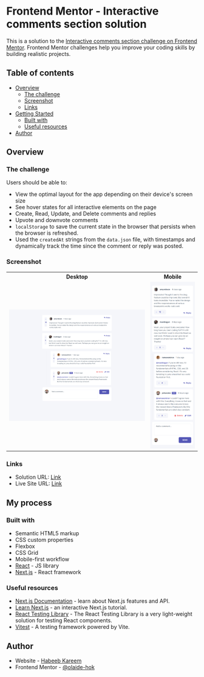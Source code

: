 # Frontend Mentor - Interactive comments section solution

This is a solution to the [Interactive comments section challenge on Frontend Mentor](https://www.frontendmentor.io/challenges/interactive-comments-section-iG1RugEG9). Frontend Mentor challenges help you improve your coding skills by building realistic projects.

## Table of contents

-   [Overview](#overview)
    -   [The challenge](#the-challenge)
    -   [Screenshot](#screenshot)
    -   [Links](#links)
-   [Getting Started](#getting-started)
    -   [Built with](#built-with)
    -   [Useful resources](#useful-resources)
-   [Author](#author)

## Overview

### The challenge

Users should be able to:

-   View the optimal layout for the app depending on their device's screen size
-   See hover states for all interactive elements on the page
-   Create, Read, Update, and Delete comments and replies
-   Upvote and downvote comments
-   `localStorage` to save the current state in the browser that persists when the browser is refreshed.
-   Used the `createdAt` strings from the `data.json` file, with timestamps and dynamically track the time since the comment or reply was posted.

### Screenshot

<table>
 <tr>
    <th>Desktop</th>
    <th>Mobile</th>
  </tr>
  <tr>
    <td><img src="./interactive-comments-section-app-desktop.png" alt="Desktop version"></td>
    <td><img src="./interactive-comments-section-app-mobile.png" alt="Mobile version"></td>
  </tr>
</table>

### Links

-   Solution URL: [Link](https://github.com/olaide-hok/interactive-comments-section)
-   Live Site URL: [Link](https://interactive-comments-section-blond-theta.vercel.app/)

## My process

### Built with

-   Semantic HTML5 markup
-   CSS custom properties
-   Flexbox
-   CSS Grid
-   Mobile-first workflow
-   [React](https://reactjs.org/) - JS library
-   [Next.js](https://nextjs.org/) - React framework

### Useful resources

-   [Next.js Documentation](https://nextjs.org/docs) - learn about Next.js features and API.
-   [Learn Next.js](https://nextjs.org/learn) - an interactive Next.js tutorial.
-   [React Testing Library](https://testing-library.com/docs/react-testing-library/intro/) - The React Testing Library is a very light-weight solution for testing React components.
-   [Vitest](https://vitest.dev/guide/) - A testing framework powered by Vite.

## Author

-   Website - [Habeeb Kareem](https://habeeb-dev.netlify.app)
-   Frontend Mentor - [@olaide-hok](https://www.frontendmentor.io/profile/olaide-hok)
